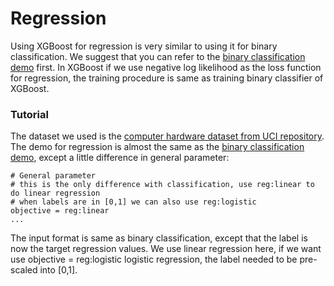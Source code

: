 Regression
====
Using XGBoost for regression is very similar to using it for binary classification. We suggest that you can refer to the [binary classification demo](../binary_classification) first. In XGBoost if we use negative log likelihood as the loss function for regression, the training procedure is same as training binary classifier of XGBoost. 

### Tutorial
The dataset we used is the [computer hardware dataset from UCI repository](https://archive.ics.uci.edu/ml/datasets/Computer+Hardware). The demo for regression is almost the same as the [binary classification demo](../binary_classification), except a little difference in general parameter:
```
# General parameter
# this is the only difference with classification, use reg:linear to do linear regression
# when labels are in [0,1] we can also use reg:logistic
objective = reg:linear
...

```

The input format is same as binary classification, except that the label is now the target regression values. We use linear regression here, if we want use objective = reg:logistic logistic regression, the label needed to be pre-scaled into [0,1].

